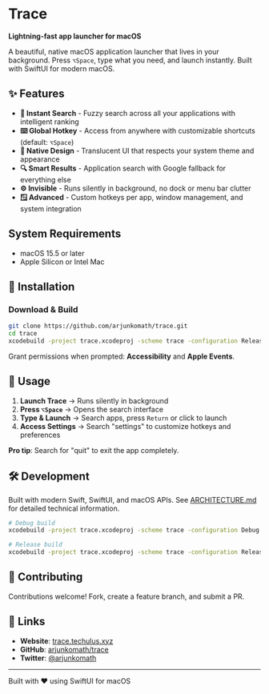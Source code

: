 # Trace

**Lightning-fast app launcher for macOS**

A beautiful, native macOS application launcher that lives in your background. Press `⌥Space`, type what you need, and launch instantly. Built with SwiftUI for modern macOS.

## ✨ Features

- **🚀 Instant Search** - Fuzzy search across all your applications with intelligent ranking
- **⌨️ Global Hotkey** - Access from anywhere with customizable shortcuts (default: `⌥Space`)  
- **🎨 Native Design** - Translucent UI that respects your system theme and appearance
- **🔍 Smart Results** - Application search with Google fallback for everything else
- **⚙️ Invisible** - Runs silently in background, no dock or menu bar clutter
- **🪟 Advanced** - Custom hotkeys per app, window management, and system integration

## System Requirements

- macOS 15.5 or later
- Apple Silicon or Intel Mac

## 🚀 Installation

### Download & Build

```bash
git clone https://github.com/arjunkomath/trace.git
cd trace
xcodebuild -project trace.xcodeproj -scheme trace -configuration Release build
```

Grant permissions when prompted: **Accessibility** and **Apple Events**.

## 🎯 Usage

1. **Launch Trace** → Runs silently in background
2. **Press `⌥Space`** → Opens the search interface  
3. **Type & Launch** → Search apps, press `Return` or click to launch
4. **Access Settings** → Search "settings" to customize hotkeys and preferences

**Pro tip**: Search for "quit" to exit the app completely.

## 🛠️ Development

Built with modern Swift, SwiftUI, and macOS APIs. See [ARCHITECTURE.md](ARCHITECTURE.md) for detailed technical information.

```bash
# Debug build
xcodebuild -project trace.xcodeproj -scheme trace -configuration Debug build

# Release build  
xcodebuild -project trace.xcodeproj -scheme trace -configuration Release build
```

## 🤝 Contributing

Contributions welcome! Fork, create a feature branch, and submit a PR.

## 🔗 Links

- **Website**: [trace.techulus.xyz](https://trace.techulus.xyz)
- **GitHub**: [arjunkomath/trace](https://github.com/arjunkomath/trace)  
- **Twitter**: [@arjunkomath](https://twitter.com/arjunkomath)

---

Built with ❤️ using SwiftUI for macOS
